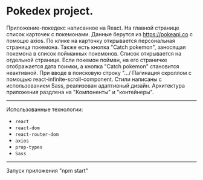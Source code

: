 # Pokedex project. 
Приложение-покедекс написанное на React. На главной странице список карточек с покемонами. Данные берутся из https://pokeapi.co с помощю axios. По клике на карточку открывается персональная страница покемона. Также есть кнопка "Catch pokemon", заносящая покемона в список пойманных покемонов. Список открывается на отдельной странице. Если покемон пойман, на его страничке отображается дата поимки, а кнопка "Catch pokemon" становится неактивной. 
При вводе в поисковую строку ".../
Пагинация скроллом с помощью  react-infinite-scroll-component. Стили написаны с использованием Sass, реализован адаптивный дизайн. Архитектура приложения раздлена на "Компоненты" и "контейнеры". 
____
Использованные технологии:
* `react`
* `react-dom`
* `react-router-dom`
* `axios`
* `prop-types`
* `Sass`
____
Запуск приложения "npm start"
